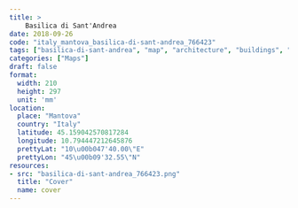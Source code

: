 ```yaml
---
title: > 
    Basilica di Sant'Andrea
date: 2018-09-26
code: "italy_mantova_basilica-di-sant-andrea_766423"
tags: ["basilica-di-sant-andrea", "map", "architecture", "buildings", "Mantova", "Italy"]
categories: ["Maps"]
draft: false
format:
  width: 210
  height: 297
  unit: 'mm'
location:
  place: "Mantova"
  country: "Italy"
  latitude: 45.159042570817284
  longitude: 10.794447212645876
  prettyLat: "10\u00b047'40.00\"E"
  prettyLon: "45\u00b09'32.55\"N"
resources:
- src: "basilica-di-sant-andrea_766423.png"
  title: "Cover"
  name: cover
---
```

